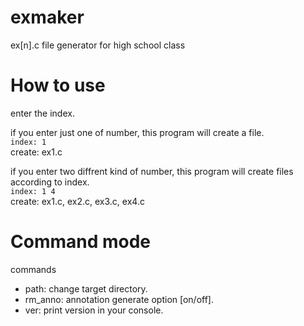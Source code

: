 # exmaker
ex[n].c file generator for high school class

# How to use
enter the index.

if you enter just one of number, this program will create a file.  
``` index: 1 ```  
create: ex1.c

if you enter two diffrent kind of number, this program will create files according to index.  
``` index: 1 4 ```  
create: ex1.c, ex2.c, ex3.c, ex4.c

# Command mode
commands
- path: change target directory.
- rm_anno: annotation generate option [on/off].
- ver: print version in your console.
